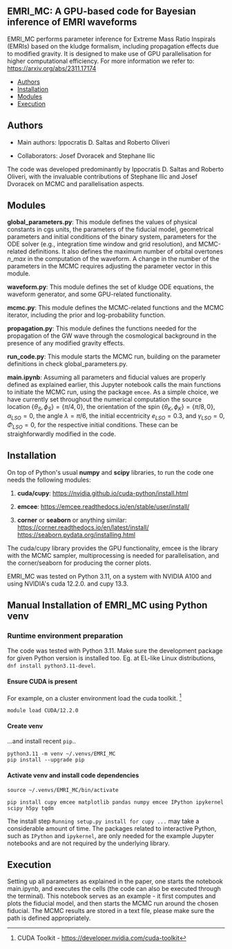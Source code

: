 ## EMRI\_MC: A GPU-based code for Bayesian inference of EMRI waveforms

EMRI\_MC performs parameter inference for Extreme Mass Ratio Inspirals (EMRIs) based on the kludge formalism, including propagation effects due to modified gravity. It is designed to make use of GPU parallelisation for higher computational efficiency. For more information we refer to:  https://arxiv.org/abs/2311.17174

- [Authors](#Authors)
- [Installation](#Installation)
- [Modules](#Modules)
- [Execution](#Execution)

## Authors
- Main authors: Ippocratis D. Saltas and Roberto Oliveri 

- Collaborators: Josef Dvoracek and Stephane Ilic

The code was developed predominantly by Ippocratis D. Saltas and Roberto Oliveri, with the invaluable contributions of Stephane Ilic and Josef Dvoracek on MCMC and parallelisation aspects. 

## Modules

**global\_parameters.py**: This module defines the values of physical constants in cgs units, the parameters of the fiducial model, geometrical parameters and initial conditions of the binary system, parameters for the ODE solver (e.g., integration time window and grid resolution), and MCMC-related definitions. It also defines the maximum number of orbital overtones $n\_max$ in the computation of the waveform. A change in the number of the parameters in the MCMC requires adjusting the parameter vector in this module.  

**waveform.py**: This module defines the set of kludge ODE equations, the waveform generator, and some GPU-related functionality.

**mcmc.py**: This module defines the MCMC-related functions and the MCMC iterator, including the prior and log-probability function.

**propagation.py**: This module defines the functions needed for the propagation of the GW wave through the cosmological background in the presence of any modified gravity effects. 

**run_code.py**: This module starts the MCMC run, building on the parameter definitions in check global_parameters.py.

**main.ipynb**: Assuming all parameters and fiducial values are properly defined as explained earlier, 
this Jupyter notebook calls the main functions to initiate the MCMC run, 
using the package $\texttt{emcee}$. As a simple choice, we have currently set throughout the numerical computation 
the source location $\{\theta_S,\phi_S\} = \{\pi/4, 0\}$, 
the orientation of the spin $\{\theta_K,\phi_K\} = \{\pi/8, 0\}$, 
$\alpha_{LSO} = 0$, the angle $\lambda = \pi/6$, 
the initial eccentricity $e_{LSO}=0.3$, and $\gamma_{LSO} = 0$, $\Phi_{LSO} = 0$, 
for the respective initial conditions. 
These can be straighforwardly modified in the code. 

## Installation 

On top of Python's usual **numpy** and **scipy** libraries, to run the code one needs the following modules: 

1. **cuda/cupy**: https://nvidia.github.io/cuda-python/install.html

2. **emcee**: https://emcee.readthedocs.io/en/stable/user/install/

3. **corner** or **seaborn** or anything similar: https://corner.readthedocs.io/en/latest/install/  https://seaborn.pydata.org/installing.html

The cuda/cupy library provides the GPU functionality, emcee is the library with the MCMC sampler, multiprocessing is needed for parallelisation, and the corner/seaborn for producing the corner plots. 

EMRI_MC was tested on Python 3.11, on a system with NVIDIA A100 and using NVIDIA's cuda 12.2.0. and cupy 13.3.

## Manual Installation of EMRI_MC using Python venv

### Runtime environment preparation

The code was tested with Python 3.11. Make sure the development package for given Python version is installed too. Eg. at EL-like Linux distributions, `dnf install python3.11-devel`.

#### Ensure CUDA is present

For example, on a cluster environment load the cuda toolkit. [^1]

```
module load CUDA/12.2.0
```

#### Create venv

...and install recent `pip`..

```
python3.11 -m venv ~/.venvs/EMRI_MC
pip install --upgrade pip
```

#### Activate venv and install code dependencies

`source ~/.venvs/EMRI_MC/bin/activate`

`pip install cupy emcee matplotlib pandas numpy emcee IPython ipykernel scipy h5py tqdm`

The install step `Running setup.py install for cupy ...` may take a considerable amount of time. 
The packages related to interactive Python, such as `IPython` and `ipykernel`, are only needed for the example Jupyter notebooks and are not required by the underlying library.


[^1]: CUDA Toolkit - https://developer.nvidia.com/cuda-toolkit


## Execution

Setting up all parameters as explained in the paper, one starts the notebook main.ipynb, and executes the cells (the code can also be executed through the terminal). This notebook serves as an example - it first computes and plots the fiducial model, and then starts the MCMC run around the chosen fiducial. The MCMC results are stored in a text file, please make sure the path is defined appropriately. 
